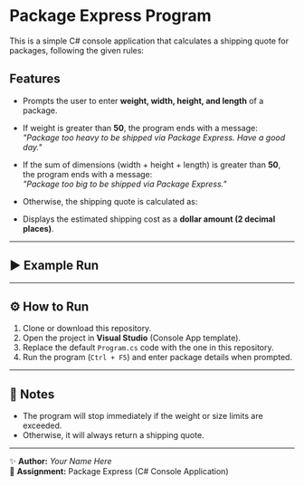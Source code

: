 # Package Express Program

This is a simple C# console application that calculates a shipping quote for packages, following the given rules:

## Features
- Prompts the user to enter **weight, width, height, and length** of a package.  
- If weight is greater than **50**, the program ends with a message:  
  *"Package too heavy to be shipped via Package Express. Have a good day."*  
- If the sum of dimensions (width + height + length) is greater than **50**, the program ends with a message:  
  *"Package too big to be shipped via Package Express."*  
- Otherwise, the shipping quote is calculated as:  


- Displays the estimated shipping cost as a **dollar amount (2 decimal places)**.  

---

## ▶ Example Run

---

## ⚙ How to Run
1. Clone or download this repository.  
2. Open the project in **Visual Studio** (Console App template).  
3. Replace the default `Program.cs` code with the one in this repository.  
4. Run the program (`Ctrl + F5`) and enter package details when prompted.  

---

## 📌 Notes
- The program will stop immediately if the weight or size limits are exceeded.  
- Otherwise, it will always return a shipping quote.  

---

✨ **Author:** *Your Name Here*  
📖 **Assignment:** Package Express (C# Console Application)  
